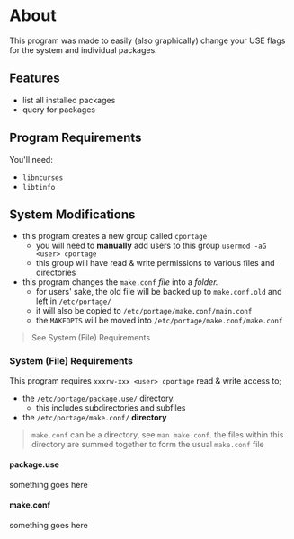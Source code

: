 # About

This program was made to easily (also graphically) change your USE flags for the system and individual packages.

## Features

- list all installed packages
- query for packages

## Program Requirements

You'll need:

- `libncurses`
- `libtinfo`

## System Modifications

- this program creates a new group called `cportage`
	- you will need to **manually** add users to this group `usermod -aG <user> cportage`
	- this group will have read & write permissions to various files and directories
- this program changes the `make.conf` *file* into a *folder.*
	- for users' sake, the old file will be backed up to `make.conf.old` and left in `/etc/portage/`
	- it will also be copied to `/etc/portage/make.conf/main.conf`
	- the `MAKEOPTS` will be moved into `/etc/portage/make.conf/make.conf`

> See System (File) Requirements

### System (File) Requirements

This program requires `xxxrw-xxx <user> cportage` read & write access to;

- the `/etc/portage/package.use/` directory.
	- this includes subdirectories and subfiles
- the `/etc/portage/make.conf/` **directory**

> `make.conf` can be a directory, see `man make.conf`.
> the files within this directory are summed together to form the usual `make.conf` file

#### package.use

something goes here

#### make.conf

something goes here


